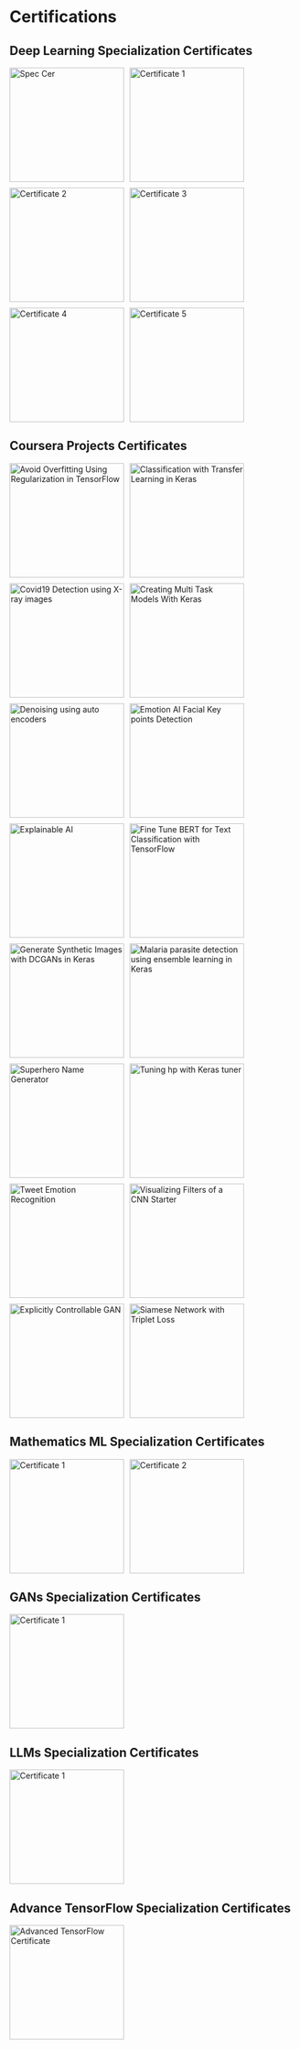 # Certifications

## Deep Learning Specialization Certificates
<div style="display: flex; flex-wrap: wrap; gap: 10px;">
  <img src="Certifications/images/DL_Spec_cer.png" alt="Spec Cer" width="200">
  <img src="Certifications/images/DL_c1_cer.png" alt="Certificate 1" width="200">
  <img src="Certifications/images/DL_c2_cer.png" alt="Certificate 2" width="200">
  <img src="Certifications/images/DL_c3_cer.png" alt="Certificate 3" width="200">
  <img src="Certifications/images/DL_c4_cer.png" alt="Certificate 4" width="200">
  <img src="Certifications/images/DL_c5_cer.png" alt="Certificate 5" width="200">
</div>

## Coursera Projects Certificates
<div style="display: flex; flex-wrap: wrap; gap: 10px;">
  <img src="Certifications/images/Avoid_Overfitting_Using_Regularization_in_TensorFlow_cer.png" alt="Avoid Overfitting Using Regularization in TensorFlow" width="200">
  <img src="Certifications/images/Classification_with_Transfer_Learning_in_Keras_cer.png" alt="Classification with Transfer Learning in Keras" width="200">
  <img src="Certifications/images/Covid19_detection_using_X_ray_images_cer.png" alt="Covid19 Detection using X-ray images" width="200">
  <img src="Certifications/images/Creating_Multi_Task_Models_With_Keras_cer.png" alt="Creating Multi Task Models With Keras" width="200">
  <img src="Certifications/images/Denoising_using_auto_encoders_cer.png" alt="Denoising using auto encoders" width="200">
  <img src="Certifications/images/Emotion_AI_Facial_Key_points_Detection_cer.png" alt="Emotion AI Facial Key points Detection" width="200">
  <img src="Certifications/images/Explainable_AI_cer.png" alt="Explainable AI" width="200">
  <img src="Certifications/images/Fine_Tune_BERT_for_Text_Classification_with_TensorFlow_cer.png" alt="Fine Tune BERT for Text Classification with TensorFlow" width="200">
  <img src="Certifications/images/Generate_Synthetic_Images_with_DCGANs_in_Keras_cer.png" alt="Generate Synthetic Images with DCGANs in Keras" width="200">
  <img src="Certifications/images/Malaria_parasite_detection_using_ensemble_learning_in_Keras.png" alt="Malaria parasite detection using ensemble learning in Keras" width="200">
  <img src="Certifications/images/Superhero_Name_Generator_cer.png" alt="Superhero Name Generator" width="200">
  <img src="Certifications/images/Tuning_hp_with_Keras_tuner_cer.png" alt="Tuning hp with Keras tuner" width="200">
  <img src="Certifications/images/Tweet_Emotion_Recognition_cer.png" alt="Tweet Emotion Recognition" width="200">
  <img src="Certifications/images/Visualizing_Filters_of_a_CNN_Starter_cer.png" alt="Visualizing Filters of a CNN Starter" width="200">
  <img src="Certifications/images/explictly_controllable_GAN.png" alt="Explicitly Controllable GAN" width="200">
  <img src="Certifications/images/siamese_network_with_triplet_loss_cer.png" alt="Siamese Network with Triplet Loss" width="200">
</div>

## Mathematics ML Specialization Certificates
<div style="display: flex; flex-wrap: wrap; gap: 10px;">
  <img src="Certifications/images/C1_cer.png" alt="Certificate 1" width="200">
  <img src="Certifications/images/c2_cer.png" alt="Certificate 2" width="200">
</div>

## GANs Specialization Certificates
<div style="display: flex; flex-wrap: wrap; gap: 10px;">
  <img src="Certifications/images/C1_cer.png" alt="Certificate 1" width="200">
</div>

## LLMs Specialization Certificates
<div style="display: flex; flex-wrap: wrap; gap: 10px;">
  <img src="Certifications/images/c1_cer.png" alt="Certificate 1" width="200">
</div>

## Advance TensorFlow Specialization Certificates
<div style="display: flex; flex-wrap: wrap; gap: 10px;">
  <img src="Certifications/images/Advanced_Tf_CER.png" alt="Advanced TensorFlow Certificate" width="200">
</div>
